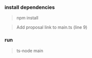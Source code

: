 ### install dependencies
> npm install

> Add proposal link to main.ts (line 9)

### run
> ts-node main
